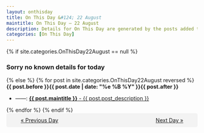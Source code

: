 ```yaml
---
layout: onthisday
title: On This Day &#124; 22 August
maintitle: On This Day — 22 August
description: Details for On This Day are generated by the posts added to the website so the content is subject to changes/updates over time.
categories: [On This Day]
---
```


{% if site.categories.OnThisDay22August == null %}
<h3>Sorry no known details for today</h3>
{% else %}
{% for post in site.categories.OnThisDay22August reversed %}
<strong>{{ post.before }}{{ post.date | date: "%e %B %Y" }}{{ post.after }}</strong>
<ul>
<li> ——: <a class="{{ post.class }}" href="{{ post.url }}"><strong>{{ post.maintitle }}</strong> - {{ post.post_description }}</a></li>
</ul>
{% endfor %}
{% endif %}

<div style="background-color: #f3f3f3; padding: 10px; border-radius: 5px; text-align: center; display: flex; justify-content: space-evenly;">
<a href="/onthisday/08/08-21">« Previous Day</a>
<span style="visibility:hidden;">[ Visit Leap Year February 29 ]</span>
<a href="/onthisday/08/08-23">Next Day »</a>
</div>
